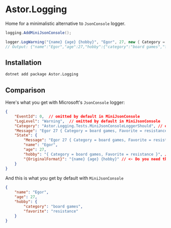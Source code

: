 # Astor.Logging

Home for a minimalistic alternative to `JsonConsole` logger.

```csharp
logging.AddMiniJsonConsole();

logger.LogWarning("{name} {age} {hobby}", "Egor", 27, new { Category = "board games", Favorite = "resistance"});
// Output: {"name":"Egor","age":27,"hobby":{"category":"board games","favorite":"resistance"}}
```

## Installation

```sh
dotnet add package Astor.Logging
```

## Comparison

Here's what you get with Microsoft's `JsonConsole` logger:

```json
{
    "EventId": 0,  // omitted by default in MiniJsonConsole
    "LogLevel": "Warning",  // omitted by default in MiniJsonConsole
    "Category": "Astor.Logging.Tests.MiniJsonConsoleLoggerShould", // omitted by default in MiniJsonConsole
    "Message": "Egor 27 { Category = board games, Favorite = resistance }", // Redundant calculated value #1
    "State": {
        "Message": "Egor 27 { Category = board games, Favorite = resistance }", // Redundant calculated value #2
        "name": "Egor",
        "age": 27,
        "hobby": "{ Category = board games, Favorite = resistance }", // Inner data treated as string
        "{OriginalFormat}": "{name} {age} {hobby}" // <- Do you need this?
    }
}
```

And this is what you get by default with `MiniJsonConsole`

```json
{
    "name": "Egor",
    "age": 27,
    "hobby": {
        "category": "board games",
        "favorite": "resistance"
    }
}
```